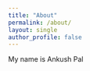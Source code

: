 ```yaml
---
title: "About"
permalink: /about/
layout: single
author_profile: false
---
```

My name is Ankush Pal
